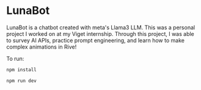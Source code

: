 # LunaBot

LunaBot is a chatbot created with meta's Llama3 LLM.
This was a personal project I worked on at my Viget internship. 
Through this project, I was able to survey AI APIs, practice prompt engineering, and learn how to make complex animations in Rive!

To run:
```sh
npm install
```
```sh
npm run dev
```
